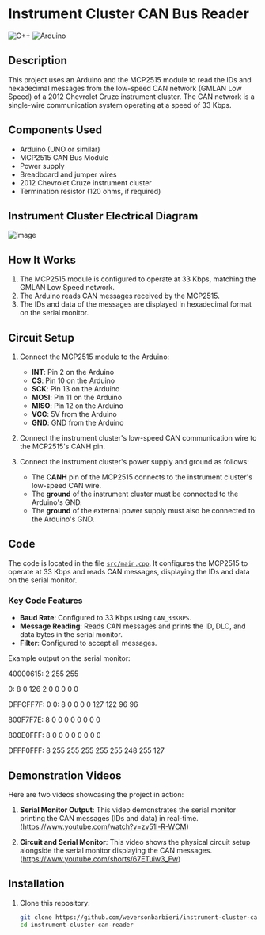 # Instrument Cluster CAN Bus Reader

![C++](https://img.shields.io/badge/language-C++-blue.svg)
![Arduino](https://img.shields.io/badge/platform-Arduino-blue.svg)

## Description

This project uses an Arduino and the MCP2515 module to read the IDs and hexadecimal messages from the low-speed CAN network (GMLAN Low Speed) of a 2012 Chevrolet Cruze instrument cluster. The CAN network is a single-wire communication system operating at a speed of 33 Kbps.

## Components Used

- Arduino (UNO or similar)
- MCP2515 CAN Bus Module
- Power supply
- Breadboard and jumper wires
- 2012 Chevrolet Cruze instrument cluster
- Termination resistor (120 ohms, if required)

## Instrument Cluster Electrical Diagram

![image](https://github.com/user-attachments/assets/e2f15cab-0b67-4962-a6a8-ff0f4bd27791)


## How It Works

1. The MCP2515 module is configured to operate at 33 Kbps, matching the GMLAN Low Speed network.
2. The Arduino reads CAN messages received by the MCP2515.
3. The IDs and data of the messages are displayed in hexadecimal format on the serial monitor.

## Circuit Setup

1. Connect the MCP2515 module to the Arduino:
   - **INT**: Pin 2 on the Arduino
   - **CS**: Pin 10 on the Arduino
   - **SCK**: Pin 13 on the Arduino
   - **MOSI**: Pin 11 on the Arduino
   - **MISO**: Pin 12 on the Arduino
   - **VCC**: 5V from the Arduino
   - **GND**: GND from the Arduino

2. Connect the instrument cluster's low-speed CAN communication wire to the MCP2515's CANH pin.

3. Connect the instrument cluster's power supply and ground as follows:
   - The **CANH** pin of the MCP2515 connects to the instrument cluster's low-speed CAN wire.
   - The **ground** of the instrument cluster must be connected to the Arduino's GND.
   - The **ground** of the external power supply must also be connected to the Arduino's GND.

## Code

The code is located in the file [`src/main.cpp`](src/main.cpp). It configures the MCP2515 to operate at 33 Kbps and reads CAN messages, displaying the IDs and data on the serial monitor.

### Key Code Features

- **Baud Rate**: Configured to 33 Kbps using `CAN_33KBPS`.
- **Message Reading**: Reads CAN messages and prints the ID, DLC, and data bytes in the serial monitor.
- **Filter**: Configured to accept all messages.

Example output on the serial monitor:

 
40000615: 2 255 255
 
0: 8 0 126 2 0 0 0 0 0 
 
DFFCFF7F: 0 
0: 8 0 0 0 0 127 122 96 96 

800F7F7E: 8 0 0 0 0 0 0 0 0 

800E0FFF: 8 0 0 0 0 0 0 0 0 

DFFF0FFF: 8 255 255 255 255 255 248 255 127


## Demonstration Videos

Here are two videos showcasing the project in action:

1. **Serial Monitor Output**: This video demonstrates the serial monitor printing the CAN messages (IDs and data) in real-time.  
   (https://www.youtube.com/watch?v=zv51l-R-WCM)

2. **Circuit and Serial Monitor**: This video shows the physical circuit setup alongside the serial monitor displaying the CAN messages.  
   (https://www.youtube.com/shorts/67ETuiw3_Fw)



## Installation

1. Clone this repository:
   ```sh
   git clone https://github.com/weversonbarbieri/instrument-cluster-can-reader.git
   cd instrument-cluster-can-reader
